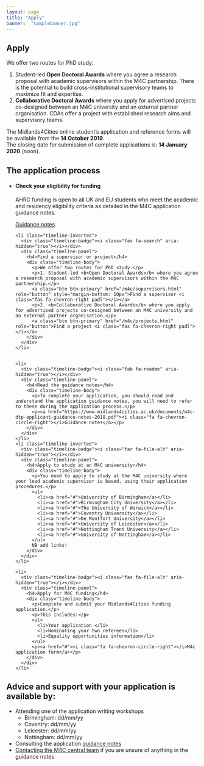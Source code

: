 ```yaml
---
layout: page
title: "Apply"
banner:  "samplebanner.jpg"
---
```


<h2>Apply</h2>

We offer two routes for PhD study:

1.	Student-led **Open Doctoral Awards** where you agree a research proposal with academic supervisors within the M4C partnership. There is the potential to build cross-institutional supervisory teams to maximize fit and expertise.
2.	**Collaborative Doctoral Awards** where you apply for advertised projects co-designed between an M4C university and an external partner organisation. CDAs offer a project with established research aims and supervisory teams.

The Midlands4Cities online student’s application and reference forms will be available from the **14 October 2019**.<br/>The closing date for submission of complete applications is: **14 January 2020** (noon).


<h2>The application process</h2>

<ul class="timeline">

  <li>
    <div class="timeline-badge"><i class="fas fa-check-circle" aria-hidden="true"></i></div>
    <div class="timeline-panel">
      <h4>Check your eligibility for funding</h4>
      <div class="timeline-body">
        <p>AHRC funding is open to all UK and EU students who meet the academic and residency eligibility criteria as detailed in the M4C application guidance notes.</p>
        <p><a href="https://www.midlands4cities.ac.uk/documents/m4c-dtp-applicant-guidance-notes-2018.pdf"><i class="fa fa-chevron-circle-right"></i>Guidance notes</a></p>
      </div>
    </div>
  </li>

    <li class="timeline-inverted">
      <div class="timeline-badge"><i class="fas fa-search" aria-hidden="true"></i></div>
      <div class="timeline-panel">
        <h4>Find a supervisor or project</h4>
        <div class="timeline-body">
          <p>We offer two routes for PhD study:</p>
          <p>1.	Student-led <b>Open Doctoral Awards</b> where you agree a research proposal with academic supervisors within the M4C partnership.</p>
          <a class="btn btn-primary" href="/m4c/supervisors.html" role="button" style="margin-bottom: 10px">Find a supervisor <i class="fas fa-chevron-right padl"></i></a>
          <p>2. <b>Collaborative Doctoral Awards</b> where you apply for advertised projects co-designed between an M4C university and an external partner organisation.</p>
          <a class="btn btn-primary" href="/m4c/projects.html" role="button">Find a project <i class="fas fa-chevron-right padl"></i></a>
        </div>
      </div>
    </li>


    <li>
      <div class="timeline-badge"><i class="fab fa-readme" aria-hidden="true"></i></div>
      <div class="timeline-panel">
        <h4>Read the guidance notes</h4>
        <div class="timeline-body">
          <p>To complete your application, you should read and understand the application guidance notes, you will need to refer to these during the application process.</p>
          <p><a href="https://www.midlands4cities.ac.uk/documents/m4c-dtp-applicant-guidance-notes-2018.pdf"><i class="fa fa-chevron-circle-right"></i>Guidance notes</a></p>
        </div>
      </div>
    </li>
    <li class="timeline-inverted">
      <div class="timeline-badge"><i class="far fa-file-alt" aria-hidden="true"></i></div>
      <div class="timeline-panel">
        <h4>Apply to study at an M4C university</h4>
        <div class="timeline-body">
          <p>You need to apply to study at the M4C university where your lead academic supervisor is based, using their application procedures.</p>
          <ul>
            <li><a href="#">University of Birmingham</a></li>
            <li><a href="#">Birmingham City University</a></li>
          	<li><a href="#">The University of Warwick</a></li>
          	<li><a href="#">Coventry University</a></li>
          	<li><a href="#">De Montfort University</a></li>
          	<li><a href="#">University of Leicester</a></li>
          	<li><a href="#">Nottingham Trent University</a></li>
          	<li><a href="#">University of Nottingham</a></li>
          </ul>
          NB add links!
        </div>
      </div>
    </li>

    <li>
      <div class="timeline-badge"><i class="fas fa-file-alt" aria-hidden="true"></i></div>
      <div class="timeline-panel">
        <h4>Apply for M4C funding</h4>
        <div class="timeline-body">
          <p>Complete and submit your Midlands4Cities funding application.</p>
          <p>This includes:</p>
          <ul>
          	<li>Your application </li>
          	<li>Nominating your two referees</li>
          	<li>Equality opportunities information</li>
          </ul>
          <p><a href="#"><i class="fa fa-chevron-circle-right"></i>M4c application form</a></p>
        </div>
      </div>
    </li>

</ul>    



<h2>Advice and support with your application is available by: </h2>

<ul>
  <li>Attending one of the application writing workshops
    <ul>
    	<li>Birmingham: dd/mm/yy</li>
    	<li>Coventry: dd/mm/yy</li>
    	<li>Leicester: dd/mm/yy</li>
    	<li>Nottingham: dd/mm/yy</li>
    </ul>
  </li>
  <li>Consulting the application <a href="">guidance notes</a></li>
  <li><a href="/m4c/contact.html">Contacting the M4C central team</a> if you are unsure of anything in the guidance notes</li>
</ul>
